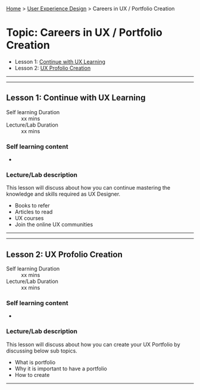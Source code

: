 [Home](../index.md) > [User Experience Design](./user-experience-design-module.md) > Careers in UX / Portfolio Creation

# Topic: Careers in UX / Portfolio Creation

* Lesson 1: [Continue with UX Learning](#lesson-1)
* Lesson 2: [UX Profolio Creation](#lesson-2)

---
---

## Lesson 1: Continue with UX Learning

<dl>
<dt>Self learning Duration</dt>
<dd>xx mins</dd>
<dt>Lecture/Lab Duration</dt>
<dd>xx mins</dd>
</dl>

### Self learning content

-

### Lecture/Lab description

This lesson will discuss about how you can continue mastering the knowledge and skills required as UX Designer.

* Books to refer
* Articles to read
* UX courses
* Join the online UX communities

---
---

## Lesson 2: UX Profolio Creation

<dl>
<dt>Self learning Duration</dt>
<dd>xx mins</dd>
<dt>Lecture/Lab Duration</dt>
<dd>xx mins</dd>
</dl>

### Self learning content

-

### Lecture/Lab description

This lesson will discuss about how you can create your UX Portfolio by discussing below sub topics.

* What is portfolio
* Why it is important to have a portfolio
* How to create

---
